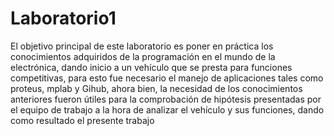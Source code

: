 # Laboratorio1 
El objetivo principal de este laboratorio es poner en práctica los conocimientos adquiridos de la programación en el mundo de la electrónica, dando inicio a un vehículo que se presta para funciones competitivas, para esto fue necesario el manejo de aplicaciones tales como proteus, mplab y Gihub, ahora bien, la necesidad de los conocimientos anteriores fueron útiles para la comprobación de hipótesis presentadas por el equipo de trabajo a la hora de analizar el vehículo y sus funciones, dando como resultado el presente trabajo 
